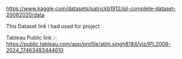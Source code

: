 https://www.kaggle.com/datasets/patrickb1912/ipl-complete-dataset-20082020/data  

This Dataset link i had used for project 

Tableau Public link :- https://public.tableau.com/app/profile/abhi.singh8184/viz/IPL2008-2024_17463483444610
